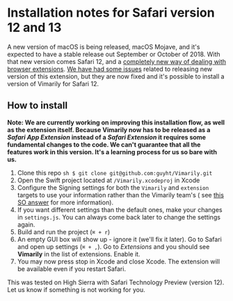 # Installation notes for Safari version 12 and 13

A new version of macOS is being released, macOS Mojave, and it's expected to
have a stable release out September or October of 2018. With that new version
comes Safari 12, and a [completely new way of dealing with browser
extensions](https://developer.apple.com/documentation/safariservices/safari_app_extensions).
[We have had some issues](./crowdfunding.md) related to releasing new version
of this extension, but they are now fixed and it's possible to install a version
of Vimarily for Safari 12.

## How to install

**Note: We are currently working on improving this installation flow, as well
as the extension itself. Because Vimarily now has to be released as a _Safari
App Extension_ instead of a _Safari Extension_ it requires some fundamental
changes to the code. We can't guarantee that all the features work in
this version. It's a learning process for us so bare with us.**

1. Clone this repo
	 	```sh
		 $ git clone git@github.com:guyht/Vimarily.git
		 ```
2. Open the Swift project located at `/Vimarily.xcodeproj` in Xcode
3. Configure the Signing settings for both the `Vimarily` and `extension` targets
	 to use your information rather than the Vimarily team's (
	 see [this SO answer](https://stackoverflow.com/questions/39754341/none-of-your-accounts-are-a-member-code-signing-errors-after-upgrading-to-xcode)
	 for more information).
4. If you want different settings than the default ones, make your changes in
	 `settings.js`. You can always come back later to change the settings again.
5. Build and run the project (`⌘ + r`)
6. An empty GUI box will show up - ignore it (we'll fix it later). Go to
	 Safari and open up settings (`⌘ + ,`). Go to _Extensions_ and you should
	 see **Vimarily** in the list of extensions. Enable it.
7. You may now press stop in Xcode and close Xcode. The extension will be
	 available even if you restart Safari.

This was tested on High Sierra with Safari Technology Preview (version 12). Let
us know if something is not working for you.
